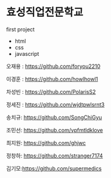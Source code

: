 # 효성직업전문학교

first project

- html
- css
- javascript


오재용 : https://github.com/foryou2210

이경훈 : https://github.com/howlhowl1 

차성빈 : https://github.com/PolarisS2

정세진 : https://github.com/wjdtpwlsrnt3

송치규: https://github.com/SongChiGyu

조민선: https://github.com/vpfmtldklove

최지원: https://github.com/ghjwc

정창하: https://github.com/stranger7174

김기모:https://github.com/supermedics